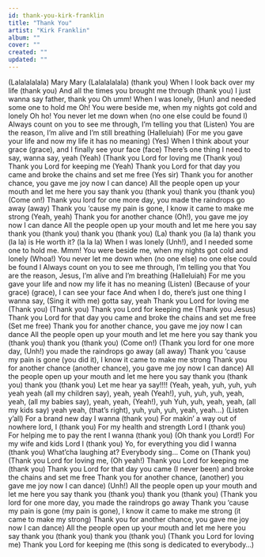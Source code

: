 ```yaml
---
id: thank-you-kirk-franklin
title: "Thank You"
artist: "Kirk Franklin"
album: ""
cover: ""
created: ""
updated: ""
---
```


(Lalalalalala)
Mary Mary (Lalalalalala) (thank you)
When I look back over my life (thank you)
And all the times you brought me through (thank you)
I just wanna say father, thank you
Oh umm! When I was lonely, (Hun) and needed some one to hold me
Oh! You were beside me, when my nights got cold and lonely
Oh ho! You never let me down when (no one else could be found I)
Always count on you to see me through, I’m telling you that
(Listen) You are the reason, I’m alive and I’m still breathing
(Halleluiah) (For me you gave your life and now my life it has no meaning)
(Yes) When I think about your grace (grace), and I finally see your face (face)
There’s one thing I need to say, wanna say, yeah (Yeah)
(Thank you Lord for loving me (Thank you)
Thank you Lord for keeping me (Yeah)
Thank you Lord for that day you came and broke the chains and set me free (Yes sir)
Thank you for another chance, you gave me joy now I can dance)
All the people open up your mouth and let me here you say thank you (thank you) thank you (thank you) (Come on!)
Thank you lord for one more day, you made the raindrops go away (away)
Thank you ‘cause my pain is gone, I know it came to make me strong (Yeah, yeah)
Thank you for another chance (Oh!), you gave me joy now I can dance
All the people open up your mouth and let me here you say thank you (thank you) thank you (thank you)
(La) thank you (la la) thank you (la la) is He worth it? (la la la)
When I was lonely (Unh!), and I needed some one to hold me. Mmm!
You were beside me, when my nights got cold and lonely
(Whoa!) You never let me down when (no one else) no one else could be found I
Always count on you to see me through, I’m telling you that
You are the reason, Jesus, I’m alive and I’m breathing (Halleluiah)
For me you gave your life and now my life it has no meaning (Listen)
(Because of your grace) (grace), I can see your face
And when I do, there’s just one thing I wanna say, (Sing it with me) gotta say, yeah
Thank you Lord for loving me (Thank you) (Thank you)
Thank you Lord for keeping me (Thank you Jesus)
Thank you Lord for that day you came and broke the chains and set me free (Set me free)
Thank you for another chance, you gave me joy now I can dance
All the people open up your mouth and let me here you say thank you (thank you) thank you (thank you) (Come on!)
(Thank you lord for one more day, (Unh!) you made the raindrops go away (all away)
Thank you ‘cause my pain is gone (you did it), I know it came to make me strong
Thank you for another chance (another chance), you gave me joy now I can dance)
All the people open up your mouth and let me here you say thank you (thank you) thank you (thank you)
Let me hear ya say!!!!
(Yeah, yeah, yuh, yuh, yuh yeah yeah (all my children say), yeah, yeah (Yeah!), yuh, yuh, yuh, yeah, yeah, (all my babies say), yeah, yeah, (Yeah!), yuh
Yuh, yuh, yeah, yeah, (all my kids say) yeah yeah, (that’s right), yuh, yuh, yuh, yeah, yeah…) (Listen y’all)
For a brand new day I wanna (thank you)
For makin’ a way out of nowhere lord, I (thank you)
For my health and strength Lord I (thank you)
For helping me to pay the rent I wanna (thank you) (Oh thank you Lord!)
For my wife and kids Lord I (thank you)
Yo, for everything you did I wanna (thank you)
What’cha laughing at? Everybody sing... Come on
(Thank you) (Thank you Lord for loving me, (Oh yeah!)
Thank you Lord for keeping me (thank you)
Thank you Lord for that day you came (I never been) and broke the chains and set me free
Thank you for another chance, (another) you gave me joy now I can dance) (Unh!)
All the people open up your mouth and let me here you say thank you (thank you) thank you (thank you)
(Thank you lord for one more day, you made the raindrops go away
Thank you ‘cause my pain is gone (my pain is gone), I know it came to make me strong (it came to make my strong)
Thank you for another chance, you gave me joy now I can dance)
All the people open up your mouth and let me here you say thank you (thank you) thank you (thank you)
(Thank you Lord for loving me)
Thank you Lord for keeping me (this song is dedicated to everybody…)